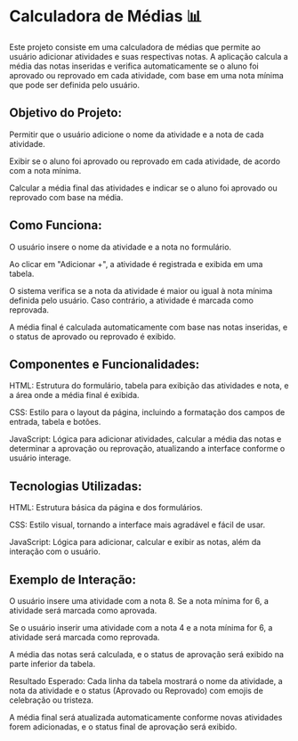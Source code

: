 # Calculadora de Médias 📊
Este projeto consiste em uma calculadora de médias que permite ao usuário adicionar atividades e suas respectivas notas. A aplicação calcula a média das notas inseridas e verifica automaticamente se o aluno foi aprovado ou reprovado em cada atividade, com base em uma nota mínima que pode ser definida pelo usuário.

## Objetivo do Projeto:
Permitir que o usuário adicione o nome da atividade e a nota de cada atividade.

Exibir se o aluno foi aprovado ou reprovado em cada atividade, de acordo com a nota mínima.

Calcular a média final das atividades e indicar se o aluno foi aprovado ou reprovado com base na média.

## Como Funciona:
O usuário insere o nome da atividade e a nota no formulário.

Ao clicar em "Adicionar +", a atividade é registrada e exibida em uma tabela.

O sistema verifica se a nota da atividade é maior ou igual à nota mínima definida pelo usuário. Caso contrário, a atividade é marcada como reprovada.

A média final é calculada automaticamente com base nas notas inseridas, e o status de aprovado ou reprovado é exibido.

## Componentes e Funcionalidades:
HTML: Estrutura do formulário, tabela para exibição das atividades e nota, e a área onde a média final é exibida.

CSS: Estilo para o layout da página, incluindo a formatação dos campos de entrada, tabela e botões.

JavaScript: Lógica para adicionar atividades, calcular a média das notas e determinar a aprovação ou reprovação, atualizando a interface conforme o usuário interage.

## Tecnologias Utilizadas:
HTML: Estrutura básica da página e dos formulários.

CSS: Estilo visual, tornando a interface mais agradável e fácil de usar.

JavaScript: Lógica para adicionar, calcular e exibir as notas, além da interação com o usuário.

## Exemplo de Interação:
O usuário insere uma atividade com a nota 8. Se a nota mínima for 6, a atividade será marcada como aprovada.

Se o usuário inserir uma atividade com a nota 4 e a nota mínima for 6, a atividade será marcada como reprovada.

A média das notas será calculada, e o status de aprovação será exibido na parte inferior da tabela.

Resultado Esperado:
Cada linha da tabela mostrará o nome da atividade, a nota da atividade e o status (Aprovado ou Reprovado) com emojis de celebração ou tristeza.

A média final será atualizada automaticamente conforme novas atividades forem adicionadas, e o status final de aprovação será exibido.

